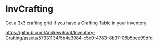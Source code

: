 # InvCrafting
 Get a 3x3 crafting grid if you have a Crafting Table in your inventory

https://github.com/Andrew6rant/Inventory-Crafting/assets/57331134/5b4a3984-c5e9-4783-8b37-06b5bee99dfd
